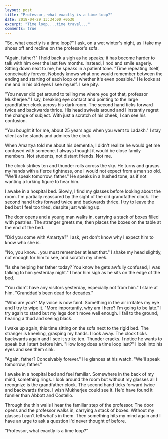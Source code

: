 ```yaml
---
layout: post
title: "Professor, what exactly is a time loop?" 
date: 2018-04-29 13:34:00 +0530
excerpt: "Time loop....time travel..."
comments: true
---
```


"So, what exactly is a time loop?" I ask, on a wet winter's night, as I take my shoes off and recline on the professor's sofa.

"Again, father?" I hold back a sigh as he speaks; it has become harder to talk with him over the last few months. Instead, I nod and smile eagerly. Sitting down next to me, he speaks in a patient tone. "Time repeating itself, conceivably forever. Nobody knows what one would remember between the ending and starting of each loop or whether it's even possible." He looks at me and in his old eyes I see myself. I see pity.

"You never did get around to telling me where you got that, professor Mukherjee." I say, breaking eye contact and pointing to the large grandfather clock across his dark room. The second hand ticks forward twice and backwards thrice. His head swivels around and I instantly regret the change of subject. With just a scratch of his cheek, I can see his confusion.

"You bought it for me, about 25 years ago when you went to Ladakh." I stay silent as he stands and admires the clock.

When Amartya told me about his dementia, I didn't realize he would get me confused with someone. I always thought it would be close family members. Not students, not distant friends. Not me.

The clock strikes ten and thunder rolls across the sky. He turns and grasps my hands with a fierce tightness, one I would not expect from a man so old. "We'll speak tomorrow, father." He speaks in a hushed tone, as if not wanting a lurking figure to hear him.

I awake in a hospital bed. Slowly, I find my glasses before looking about the room. I'm partially reassured by the sight of the old grandfather clock. The second hand ticks forward twice and backwards thrice. I try to leave the bed but I feel too tired, despite just waking up.

The door opens and a young man walks in, carrying a stack of boxes filled with pastries. The stranger greets me, then places the boxes on the table at the end of the bed.

"Did you come with Amartya?" I ask, yet don't know why I expect him to know who she is.

"No, you know... you must remember at least that." I shake my head slightly, not enough for him to see, and scratch my cheek.

"Is she helping her father today? You know he gets awfully confused, I was talking to him yesterday night." I hear him sigh as he sits on the edge of the bed.

"You didn't have any visitors yesterday, especially not from him." I stare at him. "Granddad's been dead for decades."

"Who are you?" My voice is now faint. Something in the air irritates my eye and I try to wipe it. "More importantly, why am I here? I'm going to be late." I try again to stand but my legs don't move well enough. I fall to the ground, hearing a thud and seeing black.

I wake up again, this time sitting on the sofa next to the rigid bed. The stranger is kneeling, grasping my hands. I look away. The clock ticks backwards again and I see it strike ten. Thunder cracks. I notice he wants to speak but I start before him. "How long does a time loop last?" I look into his eyes and see them sink.

"Again, father? Conceivably forever." He glances at his watch. "We'll speak tomorrow, father."

I awake in a hospital bed and feel familiar. Somewhere in the back of my mind, something rings. I look around the room but without my glasses all I recognize is the grandfather clock. The second hand ticks forward twice and backwards thrice. I wish Mukherjee could see it. He'd have found it funnier than Abbott and Costello.

Through the thin walls I hear the familiar step of the professor. The door opens and the professor walks in, carrying a stack of boxes. Without my glasses I can't tell what's in them. Then something hits my mind again and I have an urge to ask a question I'd never thought of before.

"Professor, what exactly is a time loop?"